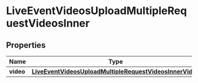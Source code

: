 

# LiveEventVideosUploadMultipleRequestVideosInner


## Properties

| Name | Type | Description | Notes |
|------------ | ------------- | ------------- | -------------|
|**video** | [**LiveEventVideosUploadMultipleRequestVideosInnerVideo**](LiveEventVideosUploadMultipleRequestVideosInnerVideo.md) |  |  [optional] |



